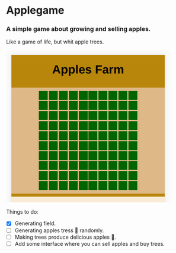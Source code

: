 # Applegame
### A simple game about growing and selling apples.

Like a game of life, but whit apple trees.

![Screenshot](screenshot.png)

Things to do:
- [x] Generating field.
- [ ] Generating apples tress :deciduous_tree: randomly.
- [ ] Making trees produce delicious apples :apple:.
- [ ] Add some interface where you can sell apples and buy trees.